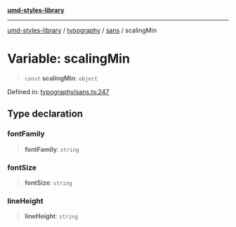 [**umd-styles-library**](../../../../README.md)

***

[umd-styles-library](../../../../modules.md) / [typography](../../../README.md) / [sans](../README.md) / scalingMin

# Variable: scalingMin

> `const` **scalingMin**: `object`

Defined in: [typography/sans.ts:247](https://github.com/UMD-Digital/design-system/blob/ed6189804bf5f4c4fcbe5325b54aac33ac48d614/packages/styles/source/typography/sans.ts#L247)

## Type declaration

### fontFamily

> **fontFamily**: `string`

### fontSize

> **fontSize**: `string`

### lineHeight

> **lineHeight**: `string`
